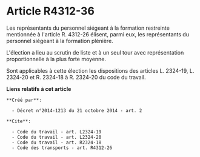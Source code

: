 # Article R4312-36

Les représentants du personnel siégeant à la formation restreinte mentionnée à l'article R. 4312-26 élisent, parmi eux, les
représentants du personnel siégeant à la formation plénière. 

L'élection a lieu au scrutin de liste et à un seul tour avec représentation proportionnelle à la plus forte moyenne. 

Sont applicables à cette élection les dispositions des articles L. 2324-19, L. 2324-20 et R. 2324-18 à R. 2324-20 du code du
travail.

**Liens relatifs à cet article**

	**Créé par**:

	  - Décret n°2014-1213 du 21 octobre 2014 - art. 2

	**Cite**:

	  - Code du travail - art. L2324-19
	  - Code du travail - art. L2324-20
	  - Code du travail - art. R2324-18
	  - Code des transports - art. R4312-26
